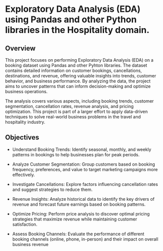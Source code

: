 # Exploratory Data Analysis (EDA) using Pandas and other Python libraries in the Hospitality domain.

## Overview
This project focuses on performing Exploratory Data Analysis (EDA) on a booking dataset using Pandas and other Pyhton libraries. The dataset contains detailed information on customer bookings,
cancellations, destinations, and revenue, offering valuable insights into trends, customer behavior, and business performance. By analyzing the data, the project aims to uncover patterns that 
can inform decision-making and optimize business operations.

The analysis covers various aspects, including booking trends, customer segmentation, cancellation rates, revenue analysis, and pricing optimization. This project is part of a larger 
effort to apply data-driven techniques to solve real-world business problems in the travel and hospitality industry.


## Objectives
- Understand Booking Trends: Identify seasonal, monthly, and weekly patterns in bookings to help businesses plan for peak periods.

- Analyze Customer Segmentation: Group customers based on booking frequency, preferences, and value to target marketing campaigns more effectively.

- Investigate Cancellations: Explore factors influencing cancellation rates and suggest strategies to reduce them.

- Revenue Insights: Analyze historical data to identify the key drivers of revenue and forecast future earnings based on booking patterns.

- Optimize Pricing: Perform price analysis to discover optimal pricing strategies that maximize revenue while maintaining customer satisfaction.

- Assess Booking Channels: Evaluate the performance of different booking channels (online, phone, in-person) and their impact on overall business revenue
